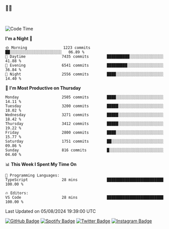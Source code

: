 ### 🤙🍺

<!-- <a href="https://github-readme-stats.vercel.app/api?username=hzak2xx&count_private=true&show_icons=true&theme=dracula">
  <img align="center" src="https://github-readme-stats.vercel.app/api?username=hzak2xx&count_private=true&show_icons=true&theme=dracula" />
</a>
</br> -->
</br>

<!--START_SECTION:waka-->
![Code Time](http://img.shields.io/badge/Code%20Time-3%2C498%20hrs%2030%20mins-blue)

**I'm a Night 🦉** 

```text
🌞 Morning                1223 commits        ██░░░░░░░░░░░░░░░░░░░░░░░   06.89 % 
🌆 Daytime                7435 commits        ██████████░░░░░░░░░░░░░░░   41.88 % 
🌃 Evening                6541 commits        █████████░░░░░░░░░░░░░░░░   36.84 % 
🌙 Night                  2556 commits        ████░░░░░░░░░░░░░░░░░░░░░   14.40 % 
```
📅 **I'm Most Productive on Thursday** 

```text
Monday                   2505 commits        ████░░░░░░░░░░░░░░░░░░░░░   14.11 % 
Tuesday                  3200 commits        █████░░░░░░░░░░░░░░░░░░░░   18.02 % 
Wednesday                3271 commits        █████░░░░░░░░░░░░░░░░░░░░   18.42 % 
Thursday                 3412 commits        █████░░░░░░░░░░░░░░░░░░░░   19.22 % 
Friday                   2800 commits        ████░░░░░░░░░░░░░░░░░░░░░   15.77 % 
Saturday                 1751 commits        ██░░░░░░░░░░░░░░░░░░░░░░░   09.86 % 
Sunday                   816 commits         █░░░░░░░░░░░░░░░░░░░░░░░░   04.60 % 
```


📊 **This Week I Spent My Time On** 

```text
💬 Programming Languages: 
TypeScript               28 mins             █████████████████████████   100.00 % 

🔥 Editors: 
VS Code                  28 mins             █████████████████████████   100.00 % 
```


 Last Updated on 05/08/2024 19:39:00 UTC
<!--END_SECTION:waka-->

[![GitHub Badge](https://img.shields.io/badge/GitHub-100000?style=for-the-badge&logo=github&logoColor=white)](https://github.com/hzak2xx)
[![Spotify Badge](https://img.shields.io/badge/Spotify-1ED760?&style=for-the-badge&logo=spotify&logoColor=white)](https://open.spotify.com/user/uf90s6sbbh75a1mt44clkhkvf)
[![Twitter Badge](https://img.shields.io/badge/Twitter-1DA1F2?style=for-the-badge&logo=twitter&logoColor=white)](https://twitter.com/hzak2xx)
[![Instagram Badge](https://img.shields.io/badge/Instagram-E4405F?style=for-the-badge&logo=instagram&logoColor=white)](https://www.instagram.com/hzak2xx/)
